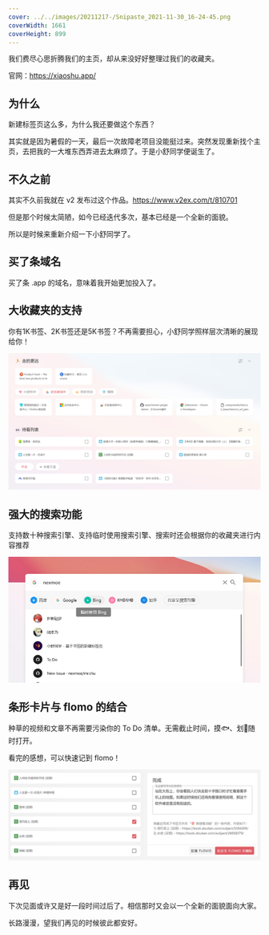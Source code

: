 ```yaml
---
cover: ../../images/20211217-/Snipaste_2021-11-30_16-24-45.png
coverWidth: 1661
coverHeight: 899
---
```




我们费尽心思折腾我们的主页，却从来没好好整理过我们的收藏夹。

<!--more-->

官网：https://xiaoshu.app/

## 为什么
新建标签页这么多，为什么我还要做这个东西？

其实就是因为暑假的一天，最后一次故障老项目没能挺过来。突然发现重新找个主页，去把我的一大堆东西弄进去太麻烦了。于是小舒同学便诞生了。


## 不久之前
其实不久前我就在 v2 发布过这个作品。https://www.v2ex.com/t/810701

但是那个时候太简陋，如今已经迭代多次，基本已经是一个全新的面貌。

所以是时候来重新介绍一下小舒同学了。

## 买了条域名
买了条 .app 的域名，意味着我开始更加投入了。

## 大收藏夹的支持
你有1K书签、2K书签还是5K书签？不再需要担心，小舒同学照样层次清晰的展现给你！

![Snipaste_2021-11-30_16-24-45](../../images/20211217-/Snipaste_2021-11-30_16-24-45.png)

## 强大的搜索功能

支持数十种搜索引擎、支持临时使用搜索引擎、搜索时还会根据你的收藏夹进行内容推荐

![Snipaste_2021-11-28_11-08-48](../../images/20211217-/Snipaste_2021-11-28_11-08-48.png)

## 条形卡片与 flomo 的结合
种草的视频和文章不再需要污染你的 To Do 清单。无需截止时间，摸🐟、划‍🌊随时打开。

看完的感想，可以快速记到 flomo！

![toread](../../images/20211217-/toread.png)


## 再见
下次见面或许又是好一段时间过后了。相信那时又会以一个全新的面貌面向大家。

长路漫漫，望我们再见的时候彼此都安好。